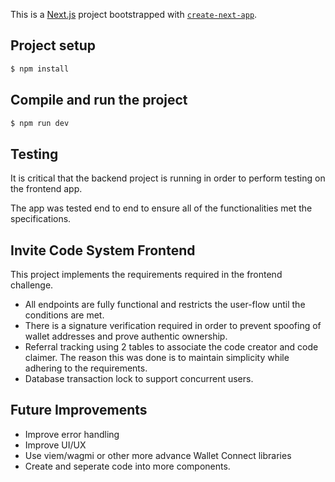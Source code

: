 This is a [Next.js](https://nextjs.org) project bootstrapped with [`create-next-app`](https://nextjs.org/docs/app/api-reference/cli/create-next-app).

## Project setup

```bash
$ npm install
```

## Compile and run the project

```bash
$ npm run dev
```
## Testing
It is critical that the backend project is running in order to perform testing on the frontend app.

The app was tested end to end to ensure all of the functionalities met the specifications.
## Invite Code System Frontend

This project implements the requirements required in the frontend challenge.
- All endpoints are fully functional and restricts the user-flow until the conditions are met.
- There is a signature verification required in order to prevent spoofing of wallet addresses and prove authentic ownership.
- Referral tracking using 2 tables to associate the code creator and code claimer. The reason this was done is to maintain simplicity while adhering to the requirements.
- Database transaction lock to support concurrent users.

## Future Improvements

- Improve error handling
- Improve UI/UX
- Use viem/wagmi or other more advance Wallet Connect libraries
- Create and seperate code into more components.

